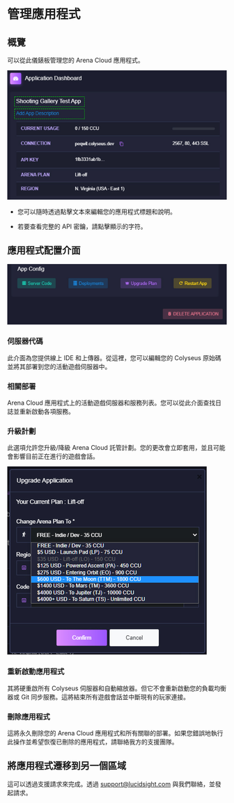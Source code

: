 # 管理應用程式

## 概覽
可以從此儀錶板管理您的 Arena Cloud 應用程式。

![應用程式按鈕](../../images/manage-app-titles.jpg)

- 您可以隨時透過點擊文本來編輯您的應用程式標題和說明。

- 若要查看完整的 API 密鑰，請點擊顯示的字符。

## 應用程式配置介面

![應用程式按鈕](../../images/app-management-buttons.jpg)

### 伺服器代碼
此介面為您提供線上 IDE 和上傳器。從這裡，您可以編輯您的 Colyseus 原始碼並將其部署到您的活動遊戲伺服器中。

### 相關部署
Arena Cloud 應用程式上的活動遊戲伺服器和服務列表。您可以從此介面查找日誌並重新啟動各項服務。

### 升級計劃
此選項允許您升級/降級 Arena Cloud 託管計劃。您的更改會立即套用，並且可能會影響目前正在進行的遊戲會話。

![應用程式按鈕](../../images/upgrade-dialog.jpg)

### 重新啟動應用程式
其將硬重啟所有 Colyseus 伺服器和自動縮放器。但它不會重新啟動您的負載均衡器或 Git 同步服務。這將結束所有遊戲會話並中斷現有的玩家連接。

### 刪除應用程式
這將永久刪除您的 Arena Cloud 應用程式和所有關聯的部署。如果您錯誤地執行此操作並希望恢復已刪除的應用程式，請聯絡我方的支援團隊。

## 將應用程式遷移到另一個區域

這可以透過支援請求來完成。透過 [support@lucidsight.com](mailto:support@lucidsight.com) 與我們聯絡，並發起請求。